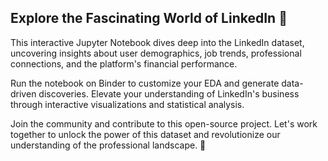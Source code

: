 ## Explore the Fascinating World of LinkedIn 💼

This interactive Jupyter Notebook dives deep into the LinkedIn dataset, uncovering insights about user demographics, job trends, professional connections, and the platform's financial performance.

Run the notebook on Binder to customize your EDA and generate data-driven discoveries. Elevate your understanding of LinkedIn's business through interactive visualizations and statistical analysis.

Join the community and contribute to this open-source project. Let's work together to unlock the power of this dataset and revolutionize our understanding of the professional landscape. 🤝
